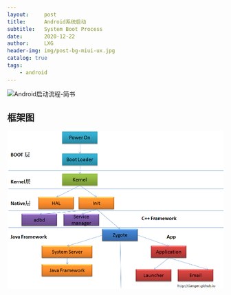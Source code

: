 ```yaml
---
layout:     post
title:      Android系统启动
subtitle:   System Boot Process
date:       2020-12-22
author:     LXG
header-img: img/post-bg-miui-ux.jpg
catalog: true
tags:
    - android
---
```


![Android启动流程-简书](https://www.jianshu.com/p/9f978d57c683)

## 框架图

![system_boot](/images/init/system_boot.png)



